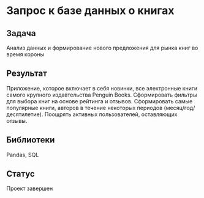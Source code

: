 # Запрос к базе данных о книгах


## Задача

Анализ данных и формирование нового предложения для рынка книг во время короны

## Результат

Приложение, которое включает в себя новинки, все электронные книги самого крупного издавтельства Penguin Books. Сформировать фильтры для выбора книг на основе рейтинга и отзывов. Сформировать самые популярные книги, авторов в течение некоторых периодов (месяц/год/десятилетие). Поощрять активных пользователей, оставляющих отзывы.

## Библиотеки

Pandas, SQL

## Статус

Проект завершен

